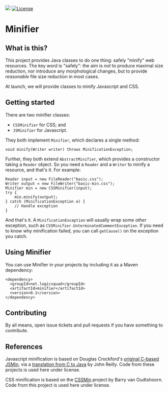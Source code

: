 ![](https://github.com/logicsquad/minifier/workflows/build/badge.svg)
[![License](https://img.shields.io/badge/License-BSD-blue.svg)](https://opensource.org/licenses/BSD-2-Clause)

Minifier
========

What is this?
-------------
This project provides Java classes to do one thing: safely "minify"
web resources. The key word is "safely": the aim is _not_ to produce
maximal size reduction, nor introduce any morphological changes, but
to provide _reasonable_ file size reduction in most cases.

At launch, we will provide classes to minify Javascript and CSS.

Getting started
---------------
There are two minifier classes:

* `CSSMinifier` for CSS; and
* `JSMinifier` for Javascript.

They both implement `Minifier`, which declares a single method:

    void minify(Writer writer) throws MinificationException;

Further, they both extend `AbstractMinifier`, which provides a
constructor taking a `Reader` object. So you need a `Reader` and a
`Writer` to minify a resource, and that's it. For example:

    Reader input = new FileReader("basic.css");
    Writer output = new FileWriter("basic-min.css");
    Minifier min = new CSSMinifier(input);
    try {
        min.minify(output);
    } catch (MinificationException e) {
        // Handle exception
    }

And that's it. A `MinificationException` will usually wrap some _other_
exception, such as `CSSMinifier.UnterminatedCommentException`. If you
need to know why minification failed, you can call `getCause()` on the
exception you catch.

Using Minifier
--------------
You can use Minifier in your projects by including it as a Maven
dependency:

    <dependency>
      <groupId>net.logicsquad</groupId>
      <artifactId>minifier</artifactId>
      <version>0.1</version>
    </dependency>

Contributing
------------
By all means, open issue tickets and pull requests if you have something
to contribute.

References
----------
Javascript minification is based on Douglas Crockford's [original
C-based JSMin](https://github.com/douglascrockford/JSMin), via a
[translation from C to
Java](https://github.com/galan/packtag/blob/master/packtag-core/src/main/java/net/sf/packtag/implementation/JSMin.java)
by John Reilly. Code from these projects is used here under license.

CSS minification is based on the
[CSSMin](https://github.com/barryvan/CSSMin) project by Barry van
Oudtshoorn. Code from this project is used here under license.
